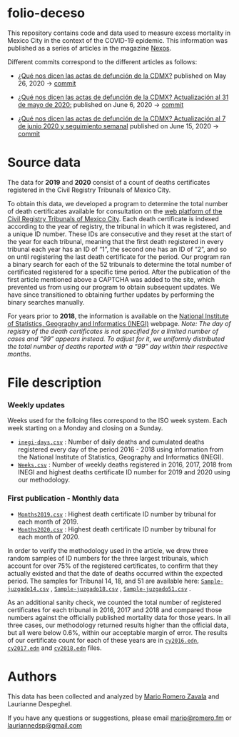 # folio-deceso

This repository contains code and data used to measure excess mortality in Mexico City in the context of the COVID-19 epidemic. This information was published as a series of articles in the magazine [Nexos](https://nexos.com.mx/). 

Different commits correspond to the different articles as follows:
- [¿Qué nos dicen las actas de defunción de la CDMX?](https://datos.nexos.com.mx/?p=1388) published on May 26, 2020 -> [commit](https://github.com/mariorz/folio-deceso/tree/dfa238c1df8a8763d265f419e5a659555031036a)


- [¿Qué nos dicen las actas de defunción de la CDMX? Actualización al 31 de mayo de 2020:](https://datos.nexos.com.mx/?p=1443) published on June 6, 2020 -> [commit](https://github.com/mariorz/folio-deceso/tree/b79e23732280e4c64f8cb38091c52bc8776c1610)

- [¿Qué nos dicen las actas de defunción de la CDMX? Actualización al 7 de junio 2020 y seguimiento semanal](https://datos.nexos.com.mx/?p=1458) published on June 15, 2020 -> [commit](https://github.com/mariorz/folio-deceso/tree/8a1a1470aeb9d2957a93843dbd3ce075998e14ca)

# Source data
The data for __2019__ and __2020__ consist of a count of deaths certificates registered in the Civil Registry Tribunals of Mexico City. 

To obtain this data, we developed a program to determine the total number of death certificates available for consultation on the [web platform of the Civil Registry Tribunals of Mexico City](http://www.rcivil.cdmx.gob.mx/solicitudactas/busqueda/registrales/clase_acta/DEFUNCION).  Each death certificate is indexed according to the year of registry, the tribunal in which it was registered, and a unique ID number.  These IDs are consecutive and they reset at the start of the year for each tribunal, meaning that the first death registered in every tribunal each year has an ID of “1”, the second one has an ID of “2”, and so on until registering the last death certificate for the period. Our program ran a binary search for each of the 52 tribunals to determine the total number of certificated registered for a specific time period. After the publication of the first article mentioned above a CAPTCHA was added to the site, which prevented us from using our program to obtain subsequent updates. We have since transitioned to obtaining further updates by performing the binary searches manually.

For years prior to __2018__, the information is available on the [National Institute of Statistics, Geography and Informatics (INEGI)](https://www.inegi.org.mx/programas/mortalidad/default.html#Datos_abiertos) webpage.  *Note: The day of registry of the death certificates is not specified for a limited number of cases and “99” appears instead.  To adjust for it, we uniformly distributed the total number of deaths reported with a “99” day within their respective months.*


# File description

### Weekly updates
Weeks used for the folloing files correspond to the ISO week system. Each week starting on a Monday and closing on a Sunday.

* [`inegi-days.csv`](https://github.com/mariorz/folio-deceso/blob/master/resources/inegi-days.csv)	: Number of daily deaths and cumulated deaths registered every day of the period 2016 - 2018 using information from the National Institute of Statistics, Geography and Informatics (INEGI).
* [`Weeks.csv`](https://github.com/mariorz/folio-deceso/blob/master/resources/weeks.csv) : Number of weekly deaths registered in 2016, 2017, 2018 from INEGI and highest deaths certificate ID number for 2019 and 2020 using our methodology. 

### First publication - Monthly data
* [`Months2019.csv`](resources/months2019.csv) : Highest death certificate ID number by tribunal for each month of 2019.
* [`Months2020.csv`](resources/months2020.csv) : Highest death certificate ID number by tribunal for each month of 2020.

In order to verify the methodology used in the article, we drew three random samples of ID numbers for the three largest tribunals, which account for over 75% of the registered certificates, to confirm that they actually existed and that the date of deaths occurred within the expected period.  The samples for Tribunal 14, 18, and 51 are available here: [`Sample-juzgado14.csv`](https://github.com/mariorz/folio-deceso/blob/master/resources/sample-juzgado14.csv) , [`Sample-juzgado18.csv`](https://github.com/mariorz/folio-deceso/blob/master/resources/sample-juzgado18.csv) , [`Sample-juzgado51.csv`](https://github.com/mariorz/folio-deceso/blob/master/resources/sample-juzgado51.csv) .

As an additional sanity check, we counted the total number of registered certificates for each tribunal in 2016, 2017 and 2018 and compared those numbers against the officially published mortality data for those years. In all three cases, our methodology returned results higher than the official data, but all were below 0.6%, within our acceptable margin of error. The results of our certificate count for each of these years are in [`cy2016.edn`](https://github.com/mariorz/folio-deceso/blob/master/resources/cy2016.edn), [`cy2017.edn`](https://github.com/mariorz/folio-deceso/blob/master/resources/cy2017.edn) and [`cy2018.edn`](https://github.com/mariorz/folio-deceso/blob/master/resources/cy2018.edn) files.


# Authors
This data has been collected and analyzed by [Mario Romero Zavala](https://twitter.com/mariorz) and Laurianne Despeghel.


If you have any questions or suggestions, please email mario@romero.fm or lauriannedsp@gmail.com 
